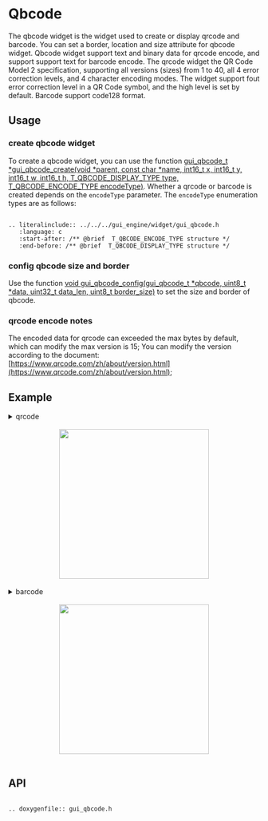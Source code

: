 # Qbcode

The qbcode widget is the widget used to create or display qrcode and barcode. You can set a border, location and size attribute for qbcode widget. Qbcode widget support text and binary data  for qrcode encode, and support support text for barcode encode. The qrcode widget the QR Code Model 2 specification, supporting all versions (sizes) from 1 to 40, all 4 error correction levels, and 4 character encoding modes. The widget support fout error correction level in a QR Code symbol, and the high level is set by default. Barcode support code128 format.

## Usage

### create qbcode widget

To create a qbcode widget, you can use the function [gui_qbcode_t *gui_qbcode_create(void *parent, const char *name, int16_t x, int16_t y, int16_t w, int16_t h, T_QBCODE_DISPLAY_TYPE type, T_QBCODE_ENCODE_TYPE encodeType)](#gui_qbcode_create). Whether a qrcode or barcode is created depends on the ```encodeType``` parameter. The ```encodeType``` enumeration types are as follows:

```eval_rst

.. literalinclude:: ../../../gui_engine/widget/gui_qbcode.h
   :language: c
   :start-after: /** @brief  T_QBCODE_ENCODE_TYPE structure */
   :end-before: /** @brief  T_QBCODE_DISPLAY_TYPE structure */

```

### config qbcode size and border

Use the function [void gui_qbcode_config(gui_qbcode_t *qbcode, uint8_t *data, uint32_t data_len, uint8_t border_size)](#gui_qbcode_config) to set the size and border of qbcode.

### qrcode encode notes

The encoded data for qrcode can exceeded the max bytes by default, which can modify the max version is 15; You can modify the version according to the document: [https://www.qrcode.com/zh/about/version.html](https://www.qrcode.com/zh/about/version.html);

## Example

<details> <summary>qrcode</summary>

```c
#include "gui_qbcode.h"
#define QRCODE_WIDTH     320
#define QRCODE_HEIGHT    320
#define DISPLAY_TYPE     QRCODE_DISPLAY_IMAGE //QRCODE_DISPLAY_SECTION
#define ENCODED_TYPE     QRCODE_ENCODE_TEXT   // QRCODE_ENCODE_BINARY

char* str = "123455678901234567890123455678901234567890123455678901234567890123455678901234567890123455678901234567890";

gui_qbcode_t * qrcode = gui_qbcode_create(parent,
                                          "qrcode",
                                          454/2 - QRCODE_WIDTH/2,
                                          454/2 - QRCODE_HEIGHT/2,
                                          QRCODE_WIDTH,
                                          QRCODE_HEIGHT,
                                          DISPLAY_TYPE,
                                          ENCODED_TYPE);

gui_qbcode_config(qrcode, str, strlen(str), 3);
```

</details>

<br>
<center><img width= "300" src="https://foruda.gitee.com/images/1713239098192542999/e635ea60_10641540.jpeg" /></center>
<br>

<details> <summary>barcode</summary>

```c
#define BARCODE_WIDTH     (143 * 3)
#define BARCODE_HEIGHT    143
#define DISPLAY_TYPE     BARCODE_DISPLAY_IMAGE //BARCODE_DISPLAY_SECTION
#define ENCODED_TYPE     BARCODE_ENCODE_TEXT

char* str = "1234567890";

gui_qbcode_t * barcode = gui_qbcode_create(parent,
                                          "qrcode",
                                          454/2 - BARCODE_WIDTH/2,
                                          454/2 - BARCODE_HEIGHT/2,
                                          BARCODE_WIDTH,
                                          BARCODE_HEIGHT,
                                          DISPLAY_TYPE,
                                          ENCODED_TYPE);

gui_qbcode_config(qrcode, str, strlen(str) + 1, 10);
```

</details>

<br>

<center><img width= "300" src="https://foruda.gitee.com/images/1713341892058343798/70403721_10641540.jpeg" /></center>
<br>

<span id="api">

## API

</span>

```eval_rst

.. doxygenfile:: gui_qbcode.h

```
